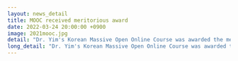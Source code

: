 ```yaml
---
layout: news_detail
title: MOOC received meritorious award 
date: 2022-03-24 20:00:00 +0900
image: 2021mooc.jpg
detail: "Dr. Yim's Korean Massive Open Online Course was awarded the meritorious award"
long_detail: "Dr. Yim's Korean Massive Open Online Course was awarded the meritorious award."
---
```


